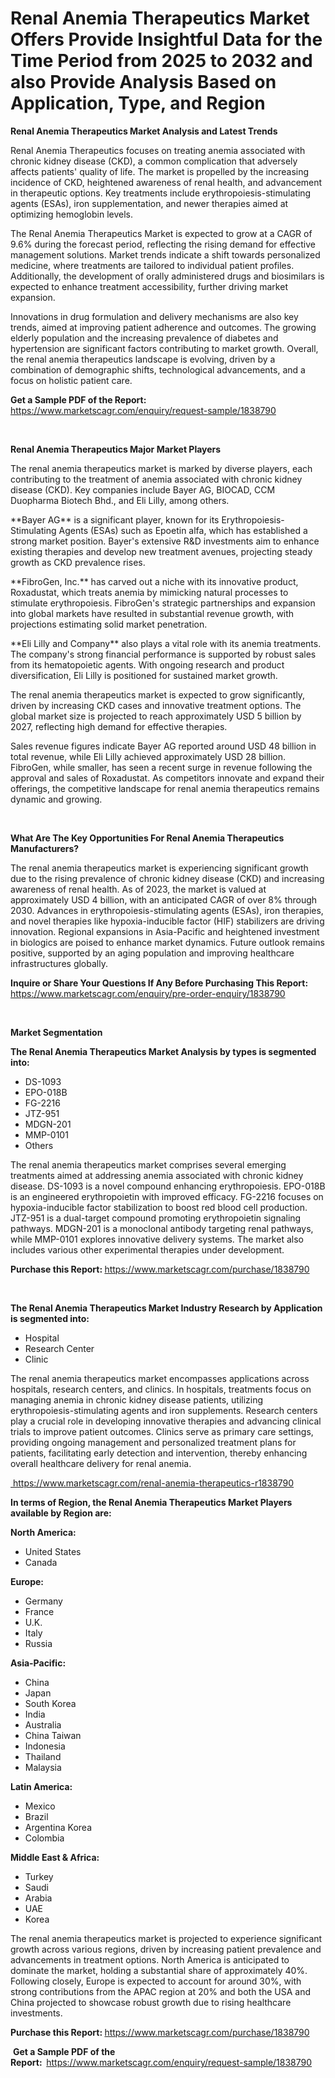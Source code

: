 <p><h1>Renal Anemia Therapeutics Market Offers Provide Insightful Data for the Time Period from 2025 to 2032 and also Provide Analysis Based on Application, Type, and Region</h1></p><p><strong>Renal Anemia Therapeutics Market Analysis and Latest Trends</strong></p>
<p><p>Renal Anemia Therapeutics focuses on treating anemia associated with chronic kidney disease (CKD), a common complication that adversely affects patients' quality of life. The market is propelled by the increasing incidence of CKD, heightened awareness of renal health, and advancement in therapeutic options. Key treatments include erythropoiesis-stimulating agents (ESAs), iron supplementation, and newer therapies aimed at optimizing hemoglobin levels.</p><p>The Renal Anemia Therapeutics Market is expected to grow at a CAGR of 9.6% during the forecast period, reflecting the rising demand for effective management solutions. Market trends indicate a shift towards personalized medicine, where treatments are tailored to individual patient profiles. Additionally, the development of orally administered drugs and biosimilars is expected to enhance treatment accessibility, further driving market expansion. </p><p>Innovations in drug formulation and delivery mechanisms are also key trends, aimed at improving patient adherence and outcomes. The growing elderly population and the increasing prevalence of diabetes and hypertension are significant factors contributing to market growth. Overall, the renal anemia therapeutics landscape is evolving, driven by a combination of demographic shifts, technological advancements, and a focus on holistic patient care.</p></p>
<p><strong>Get a Sample PDF of the Report:&nbsp;</strong> <a href="https://www.marketscagr.com/enquiry/request-sample/1838790?utm_campaign=2004&utm_medium=2&utm_source=Github&utm_content=ia&utm_term=13042025&utm_id=renal-anemia-therapeutics">https://www.marketscagr.com/enquiry/request-sample/1838790</a></p>
<p>&nbsp;</p>
<p><strong>Renal Anemia Therapeutics Major Market Players</strong></p>
<p><p>The renal anemia therapeutics market is marked by diverse players, each contributing to the treatment of anemia associated with chronic kidney disease (CKD). Key companies include Bayer AG, BIOCAD, CCM Duopharma Biotech Bhd., and Eli Lilly, among others.</p><p>**Bayer AG** is a significant player, known for its Erythropoiesis-Stimulating Agents (ESAs) such as Epoetin alfa, which has established a strong market position. Bayer's extensive R&D investments aim to enhance existing therapies and develop new treatment avenues, projecting steady growth as CKD prevalence rises.</p><p>**FibroGen, Inc.** has carved out a niche with its innovative product, Roxadustat, which treats anemia by mimicking natural processes to stimulate erythropoiesis. FibroGen's strategic partnerships and expansion into global markets have resulted in substantial revenue growth, with projections estimating solid market penetration.</p><p>**Eli Lilly and Company** also plays a vital role with its anemia treatments. The company's strong financial performance is supported by robust sales from its hematopoietic agents. With ongoing research and product diversification, Eli Lilly is positioned for sustained market growth.</p><p>The renal anemia therapeutics market is expected to grow significantly, driven by increasing CKD cases and innovative treatment options. The global market size is projected to reach approximately USD 5 billion by 2027, reflecting high demand for effective therapies.</p><p>Sales revenue figures indicate Bayer AG reported around USD 48 billion in total revenue, while Eli Lilly achieved approximately USD 28 billion. FibroGen, while smaller, has seen a recent surge in revenue following the approval and sales of Roxadustat. As competitors innovate and expand their offerings, the competitive landscape for renal anemia therapeutics remains dynamic and growing.</p></p>
<p>&nbsp;</p>
<p><strong>What Are The Key Opportunities For Renal Anemia Therapeutics Manufacturers?</strong></p>
<p><p>The renal anemia therapeutics market is experiencing significant growth due to the rising prevalence of chronic kidney disease (CKD) and increasing awareness of renal health. As of 2023, the market is valued at approximately USD 4 billion, with an anticipated CAGR of over 8% through 2030. Advances in erythropoiesis-stimulating agents (ESAs), iron therapies, and novel therapies like hypoxia-inducible factor (HIF) stabilizers are driving innovation. Regional expansions in Asia-Pacific and heightened investment in biologics are poised to enhance market dynamics. Future outlook remains positive, supported by an aging population and improving healthcare infrastructures globally.</p></p>
<p><strong>Inquire or Share Your Questions If Any Before Purchasing This Report:</strong> <a href="https://www.marketscagr.com/enquiry/pre-order-enquiry/1838790?utm_campaign=2004&utm_medium=2&utm_source=Github&utm_content=ia&utm_term=13042025&utm_id=renal-anemia-therapeutics">https://www.marketscagr.com/enquiry/pre-order-enquiry/1838790</a></p>
<p>&nbsp;</p>
<p><strong>Market Segmentation</strong></p>
<p><strong>The Renal Anemia Therapeutics Market Analysis by types is segmented into:</strong></p>
<p><ul><li>DS-1093</li><li>EPO-018B</li><li>FG-2216</li><li>JTZ-951</li><li>MDGN-201</li><li>MMP-0101</li><li>Others</li></ul></p>
<p><p>The renal anemia therapeutics market comprises several emerging treatments aimed at addressing anemia associated with chronic kidney disease. DS-1093 is a novel compound enhancing erythropoiesis. EPO-018B is an engineered erythropoietin with improved efficacy. FG-2216 focuses on hypoxia-inducible factor stabilization to boost red blood cell production. JTZ-951 is a dual-target compound promoting erythropoietin signaling pathways. MDGN-201 is a monoclonal antibody targeting renal pathways, while MMP-0101 explores innovative delivery systems. The market also includes various other experimental therapies under development.</p></p>
<p><strong>Purchase this Report:&nbsp;</strong><a href="https://www.marketscagr.com/purchase/1838790?utm_campaign=2004&utm_medium=2&utm_source=Github&utm_content=ia&utm_term=13042025&utm_id=renal-anemia-therapeutics">https://www.marketscagr.com/purchase/1838790</a></p>
<p>&nbsp;</p>
<p><strong>The Renal Anemia Therapeutics Market Industry Research by Application is segmented into:</strong></p>
<p><ul><li>Hospital</li><li>Research Center</li><li>Clinic</li></ul></p>
<p><p>The renal anemia therapeutics market encompasses applications across hospitals, research centers, and clinics. In hospitals, treatments focus on managing anemia in chronic kidney disease patients, utilizing erythropoiesis-stimulating agents and iron supplements. Research centers play a crucial role in developing innovative therapies and advancing clinical trials to improve patient outcomes. Clinics serve as primary care settings, providing ongoing management and personalized treatment plans for patients, facilitating early detection and intervention, thereby enhancing overall healthcare delivery for renal anemia.</p></p>
<p><a href="https://www.marketscagr.com/renal-anemia-therapeutics-r1838790?utm_campaign=2004&utm_medium=2&utm_source=Github&utm_content=ia&utm_term=13042025&utm_id=renal-anemia-therapeutics">&nbsp;https://www.marketscagr.com/renal-anemia-therapeutics-r1838790</a></p>
<p><strong>In terms of Region, the Renal Anemia Therapeutics Market Players available by Region are:</strong></p>
<p>
    <p> <strong> North America: </strong>
        <ul>
            <li>United States</li>
            <li>Canada</li>
        </ul>
        </p> 
    <p> <strong> Europe: </strong>
        <ul>
            <li>Germany</li>
            <li>France</li>
            <li>U.K.</li>
            <li>Italy</li>
            <li>Russia</li>
        </ul>
        </p> 
    <p> <strong> Asia-Pacific: </strong>
        <ul>
            <li>China</li>
            <li>Japan</li>
            <li>South Korea</li>
            <li>India</li>
            <li>Australia</li>
            <li>China Taiwan</li>
            <li>Indonesia</li>
            <li>Thailand</li>
            <li>Malaysia</li>
        </ul>
        </p> 
    <p> <strong> Latin America: </strong>
        <ul>
            <li>Mexico</li>
            <li>Brazil</li>
            <li>Argentina Korea</li>
            <li>Colombia</li>
        </ul>
        </p> 
    <p> <strong> Middle East & Africa: </strong>
        <ul>
            <li>Turkey</li>
            <li>Saudi</li>
            <li>Arabia</li>
            <li>UAE</li>
            <li>Korea</li>
        </ul>
    </p>
    </p>
<p><p>The renal anemia therapeutics market is projected to experience significant growth across various regions, driven by increasing patient prevalence and advancements in treatment options. North America is anticipated to dominate the market, holding a substantial share of approximately 40%. Following closely, Europe is expected to account for around 30%, with strong contributions from the APAC region at 20% and both the USA and China projected to showcase robust growth due to rising healthcare investments.</p></p>
<p><strong>Purchase this Report: </strong><a href="https://www.marketscagr.com/purchase/1838790?utm_campaign=2004&utm_medium=2&utm_source=Github&utm_content=ia&utm_term=13042025&utm_id=renal-anemia-therapeutics">https://www.marketscagr.com/purchase/1838790</a></p>
<p>&nbsp;<strong>Get a Sample PDF of the Report:&nbsp;&nbsp;</strong><a href="https://www.marketscagr.com/enquiry/request-sample/1838790?utm_campaign=2004&utm_medium=2&utm_source=Github&utm_content=ia&utm_term=13042025&utm_id=renal-anemia-therapeutics">https://www.marketscagr.com/enquiry/request-sample/1838790</a></p>
<p><strong></strong></p>
<p><p></p><p></p><p></p></p>
